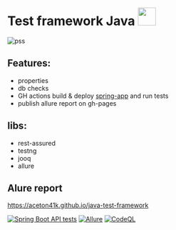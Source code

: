 # Test framework Java <img src="https://github.com/user-attachments/assets/76235ee8-15a5-41fe-a6e2-b9106a0279a4" width="40"/>

![pss](https://i.ibb.co/P1d1kZ0/monkey-laptop.gif)

## Features:
* properties
* db checks
* GH actions build & deploy [spring-app](https://github.com/aceton41k/spring-boot-app) and run tests
* publish allure report on gh-pages

## libs:
* rest-assured
* testng
* jooq
* allure

## Alure report

https://aceton41k.github.io/java-test-framework

[![Spring Boot API tests](https://github.com/aceton41k/test-framework-template/actions/workflows/gradle-ci.yml/badge.svg)](https://github.com/aceton41k/test-framework-template/actions/workflows/gradle-ci.yml)
[![Allure](https://github.com/aceton41k/java-test-framework/actions/workflows/pages/pages-build-deployment/badge.svg)](https://github.com/aceton41k/java-test-framework/actions/workflows/pages/pages-build-deployment)
[![CodeQL](https://github.com/aceton41k/java-test-framework/actions/workflows/github-code-scanning/codeql/badge.svg)](https://github.com/aceton41k/java-test-framework/actions/workflows/github-code-scanning/codeql)
